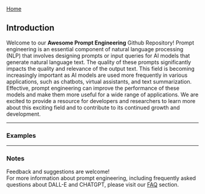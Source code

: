 [Home](https://natnew.github.io/Awesome-Prompt-Engineering/)
## Introduction
Welcome to our **Awesome Prompt Engineering** Github Repository! Prompt engineering is an essential component of natural language processing (NLP)
that involves designing prompts or input queries for AI models that generate natural language text. The quality of these prompts significantly 
impacts the quality and relevance of the output text. This field is becoming increasingly important as AI models are used more frequently in 
various applications, such as chatbots, virtual assistants, and text summarization. Effective, prompt engineering can improve the performance of 
these models and make them more useful for a wide range of applications. We are excited to provide a resource for developers and researchers to 
learn more about this exciting field and to contribute to its continued growth and development.

---
### Examples

---
### Notes
Feedback and suggestions are welcome! <br>
For more information about prompt engineering, including frequently asked questions about DALL-E and CHATGPT, please visit our [FAQ](https://github.com/natnew/Awesome-Prompt-Engineering/blob/main/FAQ.html) section.
